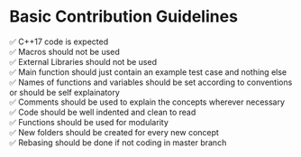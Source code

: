 <h1>Basic Contribution Guidelines</h1>

✅ C++17 code is expected <br>
✅ Macros should not be used <br>
✅ External Libraries should not be used <br>
✅ Main function should just contain an example test case and nothing else <br>
✅ Names of functions and variables should be set according to conventions or should be
self explainatory <br>
✅ Comments should be used to explain the concepts wherever necessary <br>
✅ Code should be well indented and clean to read <br>
✅ Functions should be used for modularity <br>
✅ New folders should be created for every new concept <br>
✅ Rebasing should be done if not coding in master branch <br>
